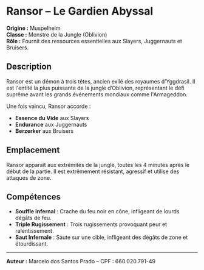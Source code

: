 # Ransor – Le Gardien Abyssal

**Origine :** Muspelheim  
**Classe :** Monstre de la Jungle (Oblivion)  
**Rôle :** Fournit des ressources essentielles aux Slayers, Juggernauts et Bruisers.

## Description
Ransor est un démon à trois têtes, ancien exilé des royaumes d’Yggdrasil. Il est l'entité la plus puissante de la jungle d’Oblivion, représentant le défi suprême avant les grands événements mondiaux comme l'Armageddon.

Une fois vaincu, Ransor accorde :
- **Essence du Vide** aux Slayers
- **Endurance** aux Juggernauts
- **Berzerker** aux Bruisers

## Emplacement
Ransor apparaît aux extrémités de la jungle, toutes les 4 minutes après le début de la partie. Il est extrêmement résistant, agressif et utilise des attaques de zone.

## Compétences
- **Souffle Infernal** : Crache du feu noir en cône, infligeant de lourds dégâts de feu.
- **Triple Rugissement** : Trois rugissements provoquant peur et ralentissement.
- **Saut Infernale** : Saute sur une cible, infligeant des dégâts de zone et étourdissant.

---

**Auteur :** Marcelo dos Santos Prado – CPF : 660.020.791-49
